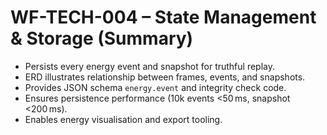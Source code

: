 # WF-TECH-004 – State Management & Storage (Summary)

- Persists every energy event and snapshot for truthful replay.
- ERD illustrates relationship between frames, events, and snapshots.
- Provides JSON schema `energy.event` and integrity check code.
- Ensures persistence performance (10k events <50 ms, snapshot <200 ms).
- Enables energy visualisation and export tooling.
